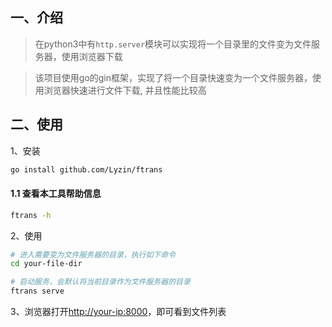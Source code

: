 ## 一、介绍
> 在python3中有`http.server`模块可以实现将一个目录里的文件变为文件服务器，使用浏览器下载

> 该项目使用go的gin框架，实现了将一个目录快速变为一个文件服务器，使用浏览器快速进行文件下载,
> 并且性能比较高

## 二、使用
1、安装
```bash
go install github.com/Lyzin/ftrans
```
#### 1.1 查看本工具帮助信息

```bash
ftrans -h
```

2、使用
```bash
# 进入需要变为文件服务器的目录，执行如下命令
cd your-file-dir

# 启动服务，会默认将当前目录作为文件服务器的目录
ftrans serve
```
3、浏览器打开[http://your-ip:8000](http://your-ip:8000)，即可看到文件列表
